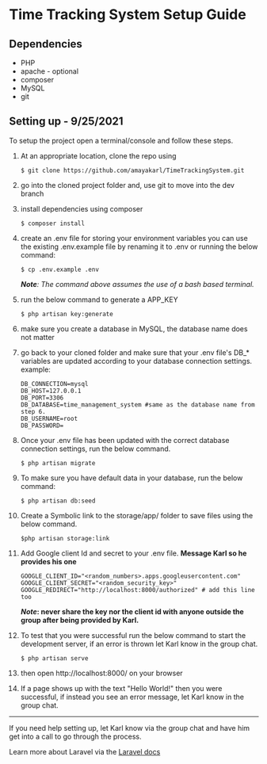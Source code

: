 # Time Tracking System Setup Guide

## Dependencies
- PHP
- apache - optional
- composer
- MySQL
- git

## Setting up - 9/25/2021
To setup the project open a terminal/console and follow these steps.
1. At an appropriate location, clone the repo using 
    ```
   $ git clone https://github.com/amayakarl/TimeTrackingSystem.git 
    ```
2. go into the cloned project folder and, use git to move into the dev branch
3. install dependencies using composer
    ```
    $ composer install
    ```    
4. create an .env file for storing your environment variables you can use the existing .env.example file by renaming it to .env or running the below command:   
    ```
    $ cp .env.example .env
    ```
    ***Note**: The command above assumes the use of a bash based terminal.*
5. run the below command to generate a APP_KEY
    ```
    $ php artisan key:generate
    ```
6. make sure you create a database in MySQL, the database name does not matter
7. go back to your cloned folder and make sure that your .env file's DB_* variables are updated according to your database connection settings.   
    example:
    ```
    DB_CONNECTION=mysql
    DB_HOST=127.0.0.1
    DB_PORT=3306
    DB_DATABASE=time_management_system #same as the database name from step 6.
    DB_USERNAME=root
    DB_PASSWORD=
    ```
8. Once your .env file has been updated with the correct database connection settings, run the below command.
    ```
    $ php artisan migrate
    ```
9. To make sure you have default data in your database, run the below command:
    ```
    $ php artisan db:seed
    ```
10. Create a Symbolic link to the storage/app/ folder to save files using the below command.
    ```
    $php artisan storage:link
    ```
11. Add Google client Id and secret to your .env file. **Message Karl so he provides his one** 
    ```
    GOOGLE_CLIENT_ID="<random_numbers>.apps.googleusercontent.com"
    GOOGLE_CLIENT_SECRET="<random_security_key>"
    GOOGLE_REDIRECT="http://localhost:8000/authorized" # add this line too
    ```
    ***Note*: never share the key nor the client id with anyone outside the group after being provided by Karl.**

12. To test that you were successful run the below command to start the development server, if an error is thrown let Karl know in the group chat.

    ```
    $ php artisan serve
    ```
13. then open http://localhost:8000/ on your browser
14. If a page shows up with the text "Hello World!" then you were successful, if instead you see an error message, let Karl know in the group chat.

---
If you need help setting up, let Karl know via the group chat and have him get into a call to go through the process.

Learn more about Laravel via the [Laravel docs](https://laravel.com/docs/8.x)